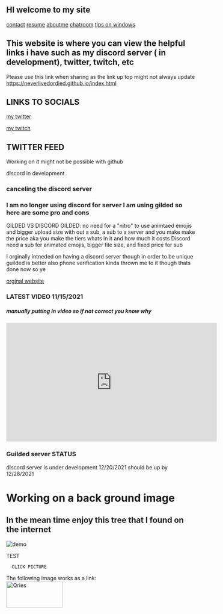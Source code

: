 ## HI welcome to my site 
[contact](https://neverlivedordied.github.io/contact.github.io/index.html)   [resume](https://neverlivedordied.github.io/resume/index.html)   [aboutme](https://neverlivedordied.github.io/About-Me/index.html)   [chatroom](https://neverlivedordied.github.io/chatroom/index.html) [tips on windows](https://neverlivedordied.github.io/tipsandtricks/index.html)

 
## This website is where you can view the helpful links i have such as my discord server ( in development), twitter, twitch, etc

Please use this link when sharing as the link up top might not always update  https://neverlivedordied.github.io/index.html


## LINKS TO SOCIALS



[my twitter](https://twitter.com/neverlivedied)


[my twitch](https://www.twitch.tv/theminebrothers3)

## TWITTER FEED
Working on it
might not be possible with github





discord in development
### canceling the discord server


### I am no longer using discord for server I am using gilded so here are some pro and cons
GILDED VS DISCORD
GILDED: no need for a "nitro" to use animtaed emojis and bigger upload size with out a sub, a sub to a server and you make make the price aka you make the tiers whats in it and how much it costs 
Discord need a sub for animated emojis, bigger file size, and fixed price for sub 

I orginally intneded on having a discord server though in order to be unique guilded is better also phone verification kinda thrown me to it though thats done now so ye 

[orginal website](https://www.eurofan740.wixsite.com/website)


### LATEST VIDEO 11/15/2021
##### manually putting in video so if not correct you know why
<p align="(center)">
<iframe width="560" height="315" src="https://www.youtube.com/embed/_pz0oXEuMo8" title="YouTube video player" frameborder="0" allow="accelerometer; autoplay; clipboard-write; encrypted-media; gyroscope; picture-in-picture" allowfullscreen></iframe>
</p>



### Guilded server STATUS
discord server is under development 12/20/2021
should be up by 12/28/2021


  

<body>
  <div>
   <h1> Working on a back ground image </h1>
   <h2>In the mean time enjoy this tree that I found on the internet</h2>
   <img src="https://neverlivedordied.github.io/images/4.jpg" alt="demo">
  <div>

   
   
   
   
    
  TEST
 
      CLICK PICTURE 
   </head>
   <body>
      The following image works as a link:<br>
      <a href="https://neverlivedordied.github.io/chatroom/index.html">
         <img alt="Qries" src="https://www.qries.com/images/banner_logo.png"
         width=150" height="70">
      </a>
   </body>
</html>
